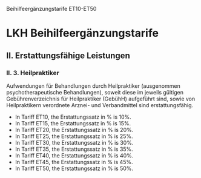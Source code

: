 Beihilfeergänzungstarife ET10-ET50
# LKH Beihilfeergänzungstarife
## II. Erstattungsfähige Leistungen
### II. 3. Heilpraktiker

Aufwendungen für Behandlungen durch Heilpraktiker (ausgenommen psychotherapeutische Behandlungen), soweit diese im jeweils gültigen Gebührenverzeichnis für Heilpraktiker (GebühH) aufgeführt sind, sowie von Heilpraktikern verordnete Arznei- und Verbandmittel sind erstattungsfähig.

- In Tariff ET10, the Erstattungssatz in % is 10%.
- In Tariff ET15, the Erstattungssatz in % is 15%.
- In Tariff ET20, the Erstattungssatz in % is 20%.
- In Tariff ET25, the Erstattungssatz in % is 25%.
- In Tariff ET30, the Erstattungssatz in % is 30%.
- In Tariff ET35, the Erstattungssatz in % is 35%.
- In Tariff ET40, the Erstattungssatz in % is 40%.
- In Tariff ET45, the Erstattungssatz in % is 45%.
- In Tariff ET50, the Erstattungssatz in % is 50%.
